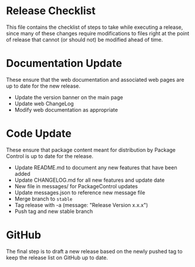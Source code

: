 Release Checklist
=================

This file contains the checklist of steps to take while executing a release,
since many of these changes require modifications to files right at the point
of release that cannot (or should not) be modified ahead of time.

# Documentation Update

These ensure that the web documentation and associated web pages are up to date
for the new release.

 * Update the version banner on the main page
 * Update web ChangeLog
 * Modify web documentation as appropriate


# Code Update

These ensure that package content meant for distribution by Package Control is
up to date for the release.

 * Update README.md to document any new features that have been added
 * Update CHANGELOG.md for all new features and update date
 * New file in messages/ for PackageControl updates
 * Update messages.json to reference new message file
 * Merge branch to `stable`
 * Tag release with -a (message: "Release Version x.x.x")
 * Push tag and new stable branch

# GitHub

The final step is to draft a new release based on the newly pushed tag to keep
the release list on GitHub up to date.
